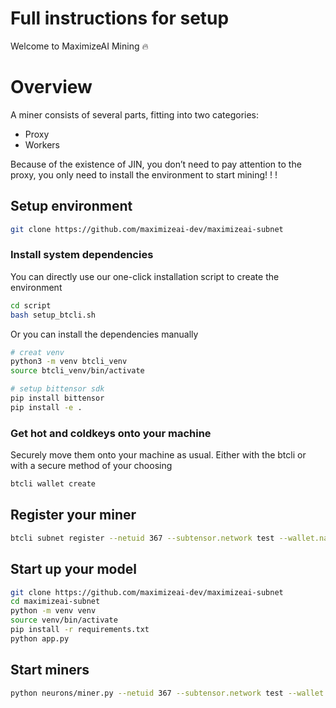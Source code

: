 # Full instructions for setup

Welcome to MaximizeAI Mining 🔥

# Overview
A miner consists of several parts, fitting into two categories:

- Proxy
- Workers

Because of the existence of JIN, you don’t need to pay attention to the proxy, you only need to install the environment to start mining! ! !

## Setup environment
```bash
git clone https://github.com/maximizeai-dev/maximizeai-subnet
```

### Install system dependencies
You can directly use our one-click installation script to create the environment
```bash
cd script
bash setup_btcli.sh
```
Or you can install the dependencies manually
```bash
# creat venv 
python3 -m venv btcli_venv
source btcli_venv/bin/activate

# setup bittensor sdk
pip install bittensor
pip install -e .
```

### Get hot and coldkeys onto your machine
Securely move them onto your machine as usual. Either with the btcli or with a secure method of your choosing
```bash
btcli wallet create
```
## Register your miner
```bash
btcli subnet register --netuid 367 --subtensor.network test --wallet.name miner --wallet.hotkey miner
```
## Start up your model
```bash
git clone https://github.com/maximizeai-dev/maximizeai-subnet
cd maximizeai-subnet
python -m venv venv
source venv/bin/activate
pip install -r requirements.txt
python app.py 
```
## Start miners
```bash
python neurons/miner.py --netuid 367 --subtensor.network test --wallet.name miner --wallet.hotkey miner --logging.debug
```

